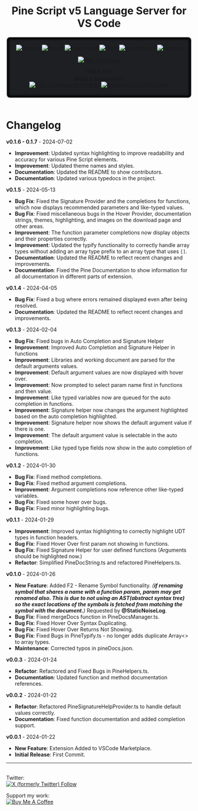 <h1 align="center">Pine Script v5 Language Server for VS Code</h1>

<div style="background-color: #1d1f23; padding: 20px; text-align: center; border: 2px solid #d3d4d5; border-radius: 10px; box-shadow: inset 0px 0px 5px 5px black;">
  <div style="margin-bottom: 15px;">
      <a><img src="https://img.shields.io/github/package-json/v/FFriZ/Pine-Script-v5-VS-Code?color=dodgerblue&style=flat-round" alt="Version"></a>
  <a><img src="https://img.shields.io/github/issues/FFriZ/Pine-Script-v5-VS-Code?style=flat-round" alt="Issues"></a>
  <a><img src="https://img.shields.io/visual-studio-marketplace/i/frizlabz.pinescript-v5-vscode?style=flat-round" alt="Downloads"></a>
  <a><img src="https://img.shields.io/github/stars/FFriZ/Pine-Script-v5-VS-Code?color=gold&style=flat-round" alt="Stars"></a>
  <a><img src="https://img.shields.io/github/contributors/FFriZ/Pine-Script-v5-VS-Code?color=purple&style=flat-round" alt="Contributors"></a>
  <a><img src="https://img.shields.io/github/license/FFriZ/Pine-Script-v5-VS-Code?color=silver&style=flat-round" alt="License"></a>
</p>
  </div>
  <a href="https://marketplace.visualstudio.com/items?itemName=frizLabz.pinescript-v5-vscode&ssr=false#review-details" target="_blank"><img src="https://img.shields.io/badge/⭐⭐⭐⭐⭐-Leave_a_Rating_or_Review-brightgreen?style=flat-round" alt="Rate or Review"></a>
  <p><b>Thank You!</p>
  <p style="margin-top: -10px">Make a Suggestion!</b></p>
<div style="display: flex; justify-content: center; align-items: center; margin-top: -20px">
  <!-- GitHub Rating or Review Badge -->
  <a href="https://github.com/FFriZ/Pine-Script-v5-VS-Code/issues" target="_blank">
    <img src="https://img.shields.io/badge/GitHub-Here-white?style=flat-round" alt="Rate or Review on GitHub">
  </a>

  <span style="margin: 0px 5px;"></span>

  <!-- TradingView Profile Badge -->
  <a href="https://www.tradingview.com/u/FFriZz/" target="_blank">
    <img src="https://img.shields.io/badge/TradingView-Message Me-white?style=flat-round" alt="Message on TradingView">
  </a>
</div>
</div>
<br>


# Changelog
**v0.1.6 - 0.1.7** - 2024-07-02
- **Improvement**: Updated syntax highlighting to improve readability and accuracy for various Pine Script elements.
- **Improvement**: Updated theme names and styles.
- **Documentation**: Updated the README to show contributors.
- **Documentation**: Updated various typedocs in the project.

**v0.1.5** - 2024-05-13
- **Bug Fix**: Fixed the Signature Provider and the completions for functions, which now displays recommended parameters and like-typed values.
- **Bug Fix**: Fixed miscellaneous bugs in the Hover Provider, documentation strings, themes, highlighting, and images on the download page and other areas.
- **Improvement**: The function parameter completions now display objects and their properties correctly.
- **Improvement**: Updated the typify functionality to correctly handle array types without adding an array type prefix to an array type that uses `[]`.
- **Documentation**: Updated the README to reflect recent changes and improvements.
- **Documentation**: Fixed the Pine Documentation to show information for all documentation in different parts of extension.

**v0.1.4** - 2024-04-05
- **Bug Fix**: Fixed a bug where errors remained displayed even after being resolved.
- **Documentation**: Updated the README to reflect recent changes and improvements.

**v0.1.3** - 2024-02-04
- **Bug Fix**: Fixed bugs in Auto Completion and Signature Helper
- **Improvement**: Improved Auto Completion and Signature Helper in functions
- **Improvement**: Libraries and working document are parsed for the default arguments values.
- **Improvement**: Default argument values are now displayed with hover over.
- **Improvement**: Now prompted to select param name first in functions and then value.
- **Improvement**: Like typed variables now are queued for the auto completion in functions.
- **Improvement**: Signature helper now changes the argument highlighted based on the auto completion highlighted.
- **Improvement**: Signature helper now shows the default argument value if there is one.
- **Improvement**: The default argument value is selectable in the auto completion.
- **Improvement**: Like typed type fields now show in the auto completion of functions.

**v0.1.2** - 2024-01-30
- **Bug Fix**: Fixed method completions.
- **Bug Fix**: Fixed method argument completions.
- **Improvement**: Argument completions now reference other like-typed variables.
- **Bug Fix**: Fixed some hover over bugs.
- **Bug Fix**: Fixed minor highlighting bugs.

**v0.1.1** - 2024-01-29
- **Improvement**: Improved syntax highlighting to correctly highlight UDT types in function headers.
- **Bug Fix**: Fixed Hover Over first param not showing in functions.
- **Bug Fix**: Fixed Signature Helper for user defined functions (Arguments should be highlighted now.)
- **Refactor**: Simplified PineDocString.ts and refactored PineHelpers.ts.

**v0.1.0** - 2024-01-26
- **New Feature**: Added F2 - Rename Symbol functionality. *(**if renaming symbol that shares a name with a function param, param may get renamed also. This is due to not using an AST(abstract syntax tree) so the exact locations of the symbols is fetched from matching the symbol with the document.**)*
Requested by **@StaticNoiseLog**.
- **Bug Fix**: Fixed mergeDocs function in PineDocsManager.ts.
- **Bug Fix**: Fixed Hover Over Syntax Duplicating.
- **Bug Fix**: Fixed Hover Over Returns Not Showing.
- **Bug Fix**: Fixed Bugs in PineTypify.ts - no longer adds duplicate Array<> to array types.
- **Maintenance**: Corrected typos in pineDocs.json.

**v0.0.3** - 2024-01-24
- **Refactor**: Refactored and Fixed Bugs in PineHelpers.ts.
- **Documentation**: Updated function and method documentation references.

**v0.0.2** - 2024-01-22
- **Refactor**: Refactored PineSignatureHelpProvider.ts to handle default values correctly.
- **Documentation**: Fixed function documentation and added completion support.

**v0.0.1** - 2024-01-22
- **New Feature**: Extension Added to VSCode Marketplace.
- **Initial Release**: First Commit.

---
\
Twitter:  \
[![X (formerly Twitter) Follow](https://img.shields.io/twitter/follow/FrizLabz)](https://twitter.com/FrizLabz)

Support my work:  \
[![Buy Me A Coffee](https://cdn.buymeacoffee.com/buttons/default-orange.png)](https://www.buymeacoffee.com/frizlabz)

